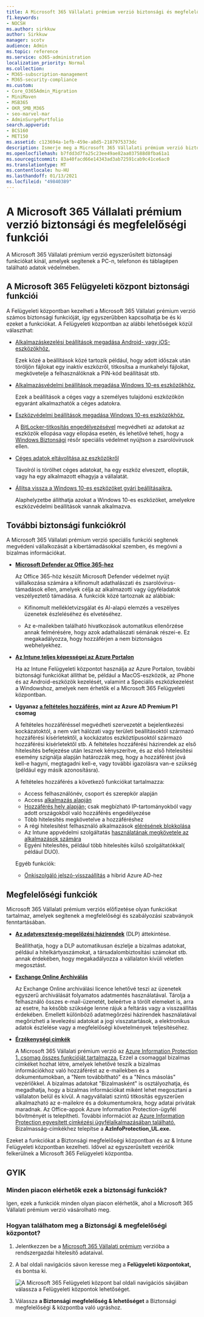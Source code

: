```yaml
---
title: A Microsoft 365 Vállalati prémium verzió biztonsági és megfelelőségi funkciói
f1.keywords:
- NOCSH
ms.author: sirkkuw
author: Sirkkuw
manager: scotv
audience: Admin
ms.topic: reference
ms.service: o365-administration
localization_priority: Normal
ms.collection:
- M365-subscription-management
- M365-security-compliance
ms.custom:
- Core_O365Admin_Migration
- MiniMaven
- MSB365
- OKR_SMB_M365
- seo-marvel-mar
- AdminSurgePortfolio
search.appverid:
- BCS160
- MET150
ms.assetid: c123694a-1efb-459e-a8d5-2187975373dc
description: Ismerje meg a Microsoft 365 Vállalati prémium verzió biztonsági funkcióit, amelyek segítenek a PC-n, telefonon és táblagépen található adatok védelmében.
ms.openlocfilehash: b7fdd3d7fa25c23ee49ae82aa037588d8fba61a1
ms.sourcegitcommit: 83a40facd66e14343ad3ab72591cab9c41ce6ac0
ms.translationtype: MT
ms.contentlocale: hu-HU
ms.lasthandoff: 01/13/2021
ms.locfileid: "49840389"
---
```

# <a name="microsoft-365-business-premium-security-and-compliance-features"></a>A Microsoft 365 Vállalati prémium verzió biztonsági és megfelelőségi funkciói

A Microsoft 365 Vállalati prémium verzió egyszerűsített biztonsági funkciókat kínál, amelyek segítenek a PC-n, telefonon és táblagépen található adatok védelmében.
    
## <a name="microsoft-365-admin-center-security-features"></a>A Microsoft 365 Felügyeleti központ biztonsági funkciói

A Felügyeleti központban kezelheti a Microsoft 365 Vállalati prémium verzió számos biztonsági funkcióját, így egyszerűbben kapcsolhatja be és ki ezeket a funkciókat. A Felügyeleti központban az alábbi lehetőségek közül választhat:
  
- [Alkalmazáskezelési beállítások megadása Android- vagy iOS-eszközökhöz.](app-protection-settings-for-android-and-ios.md) 
    
    Ezek közé a beállítások közé tartozik például, hogy adott időszak után töröljön fájlokat egy inaktív eszközről, titkosítsa a munkahelyi fájlokat, megkövetelje a felhasználóknak a PIN-kód beállítását stb.
    
- [Alkalmazásvédelmi beállítások megadása Windows 10-es eszközökhöz.](protection-settings-for-windows-10-devices.md) 
    
    Ezek a beállítások a céges vagy a személyes tulajdonú eszközökön egyaránt alkalmazhatók a céges adatokra.
    
- [Eszközvédelmi beállítások megadása Windows 10-es eszközökhöz.](protection-settings-for-windows-10-pcs.md) 
    
    A [BitLocker-titkosítás engedélyezésével](https://go.microsoft.com/fwlink/p/?linkid=871405) megvédheti az adatokat az eszközök ellopása vagy ellopása esetén, és lehetővé teheti, hogy a [Windows Biztonsági](https://docs.microsoft.com/windows/security/threat-protection/microsoft-defender-atp/enable-exploit-protection) résőr speciális védelmet nyújtson a zsarolóvírusok ellen. 
    
- [Céges adatok eltávolítása az eszközökről](remove-company-data.md)
    
    Távolról is törölhet céges adatokat, ha egy eszköz elveszett, ellopták, vagy ha egy alkalmazott elhagyja a vállalatát.
    
- [Állítsa vissza a Windows 10-es eszközöket gyári beállításaikra.](reset-devices-to-factory-settings.md) 
    
    Alaphelyzetbe állíthatja azokat a Windows 10-es eszközöket, amelyekre eszközvédelmi beállítások vannak alkalmazva.
    
## <a name="additional-security-features"></a>További biztonsági funkciókról 

A Microsoft 365 Vállalati prémium verzió speciális funkciói segítenek megvédeni vállalkozását a kibertámadásokkal szemben, és megóvni a bizalmas információkat.
  
- **[Microsoft Defender az Office 365-hez](https://docs.microsoft.com/microsoft-365/security/office-365-security/office-365-atp)**
    
    Az Office 365-höz készült Microsoft Defender védelmet nyújt vállalkozása számára a kifinomult adathalászati és zsarolóvírus-támadások ellen, amelyek célja az alkalmazotti vagy ügyféladatok veszélyeztető támadása. A funkciók közé tartoznak az alábbiak:
    
  - Kifinomult mellékletvizsgálat és AI-alapú elemzés a veszélyes üzenetek észleléséhez és elvetéséhez.
    
  - Az e-mailekben található hivatkozások automatikus ellenőrzése annak felmérésére, hogy azok adathalászati sémának részei-e. Ez megakadályozza, hogy hozzáférjen a nem biztonságos webhelyekhez.

- **[Az Intune teljes képességei az Azure Portalon](https://go.microsoft.com/fwlink/p/?linkid=871403)**
    
    Ha az Intune Felügyeleti központot használja az Azure Portalon, további biztonsági funkciókat állíthat be, például a MacOS-eszközök, az iPhone és az Android-eszközök kezelését, valamint a Speciális eszközkezelést a Windowshoz, amelyek nem érhetők el a Microsoft 365 Felügyeleti központban.
- **Ugyanaz [a feltételes hozzáférés,](https://docs.microsoft.com/azure/active-directory/conditional-access/overview) mint az Azure AD Premium P1 csomag**


    A feltételes hozzáféréssel megvédheti szervezetét a bejelentkezési kockázatoktól, a nem várt hálózati vagy területi beállításoktól származó hozzáférési kísérletektől, a kockázatos eszköztípusoktól származó hozzáférési kísérletektől stb. A feltételes hozzáférési házirendek az első hitelesítés befejezése után lesznek kényszerítve, és az első hitelesítési esemény szignálja alapján határozzák meg, hogy a hozzáférést jóvá kell-e hagyni, megtagadni kell-e, vagy további igazolásra van-e szükség (például egy másik azonosításra).

    A feltételes hozzáférés a következő funkciókat tartalmazza:

    - Access felhasználónév, csoport és szerepkör alapján
    - Access [alkalmazás alapján](https://docs.microsoft.com/azure/active-directory/conditional-access/app-based-conditional-access) 
    - [Hozzáférés hely alapján;](https://docs.microsoft.com/azure/active-directory/authentication/howto-registration-mfa-sspr-combined#conditional-access-policies-for-combined-registration)  csak megbízható IP-tartományokból vagy adott országokból való hozzáférés engedélyezése 
    - Több hitelesítés megkövetelve a hozzáféréshez
    - A régi hitelesítést felhasználó alkalmazások [elérésének blokkolása](https://docs.microsoft.com/azure/active-directory/conditional-access/block-legacy-authentication)
    - Az Intune appvédelmi szolgáltatás [használatának megkövetele az alkalmazások számára](https://docs.microsoft.com/azure/active-directory/conditional-access/app-protection-based-conditional-access)
    - Egyéni hitelesítés, például több hitelesítés külső szolgáltatókkal( például DUO).
   
    Egyéb funkciók:
    - [Önkiszolgáló jelszó-visszaállítás](https://docs.microsoft.com/azure/active-directory/authentication/concept-sspr-customization) a hibrid Azure AD-hez
    
## <a name="compliance-features"></a>Megfelelőségi funkciók

Microsoft 365 Vállalati prémium verziós előfizetése olyan funkciókat tartalmaz, amelyek segítenek a megfelelőségi és szabályozási szabványok fenntartásában.

- **[Az adatveszteség-megelőzési házirendek](https://docs.microsoft.com/microsoft-365/compliance/data-loss-prevention-policies)** (DLP) áttekintése. 
    
    Beállíthatja, hogy a DLP automatikusan észlelje a bizalmas adatokat, például a hitelkártyaszámokat, a társadalombiztosítási számokat stb. annak érdekében, hogy megakadályozza a vállalaton kívüli véletlen megosztást.
    
- **[Exchange Online Archiválás](https://products.office.com/exchange/microsoft-exchange-online-archiving-email)**
    
    Az Exchange Online archiválási licence lehetővé teszi az üzenetek egyszerű archiválását folyamatos adatmentés használatával. Tárolja a felhasználó összes e-mail-üzenetét, beleértve a törölt elemeket is, arra az esetre, ha később szüksége lenne rájuk a feltárás vagy a visszaállítás érdekében. Emellett különböző adatmegőrzési házirendek használatával megőrizheti a levelezési adatokat a jogi visszatartások, a elektronikus adatok észlelése vagy a megfelelőségi követelmények teljesítéséhez.
    
- **[Érzékenységi címkék](https://docs.microsoft.com/microsoft-365/compliance/sensitivity-labels)**

   A Microsoft 365 Vállalati prémium verzió az [Azure Information Protection 1. csomag összes funkcióját tartalmazza.](https://go.microsoft.com/fwlink/p/?linkid=871407) Ezzel a csomaggal  bizalmas címkéket hozhat létre, amelyek lehetővé teszik a bizalmas információkhoz való hozzáférést az e-mailekben és a dokumentumokban, a "Nem továbbítható" és a "Nincs másolás" vezérlőkkel. A bizalmas adatokat "Bizalmasként" is osztályozhatja, és megadhatja, hogy a bizalmas információkat miként lehet megosztani a vállalaton belül és kívül. A nagyvállalati szintű titkosítás egyszerűen alkalmazható az e-mailekre és a dokumentumokra, hogy adatai privátak maradnak. Az Office-appok Azure Information Protection-ügyfél bővítményét is telepítheti. További információt az [Azure Information Protection egyesített címkézési ügyfélalkalmazásában található.](https://docs.microsoft.com/azure/information-protection/rms-client/unifiedlabelingclient-version-release-history) Bizalmasság-címkékhez telepítse a **AzInfoProtection_UL.exe.**

Ezeket a funkciókat a Biztonsági megfelelőségi központban és az &amp; Intune Felügyeleti központban kezelheti. Idővel az egyszerűsített vezérlők felkerülnek a Microsoft 365 Felügyeleti központba.
  
    
## <a name="faq"></a>GYIK

 ### <a name="are-these-security-features-available-in-all-markets"></a>Minden piacon elérhetők ezek a biztonsági funkciók?
  
Igen, ezek a funkciók minden olyan piacon elérhetők, ahol a Microsoft 365 Vállalati prémium verzió vásárolható meg.
  
### <a name="how-do-i-find-the-security-amp-compliance-center"></a>Hogyan találhatom meg a Biztonsági &amp; megfelelőségi központot?
  
1. Jelentkezzen be a [Microsoft 365 Vállalati prémium](https://portal.microsoft.com/) verzióba a rendszergazdai hitelesítő adataival. 
    
2. A bal oldali navigációs sávon keresse meg a **Felügyeleti központokat,** és bontsa ki. 
    
    ![A Microsoft 365 Felügyeleti központ bal oldali navigációs sávjában válassza a Felügyeleti központok lehetőséget.](../media/fa4484f8-c637-45fd-a7bd-bdb3abfd6c03.png)
  
3. Válassza **a Biztonsági megfelelőség &amp; lehetőséget** a Biztonsági megfelelőségi &amp; központba való ugráshoz.
